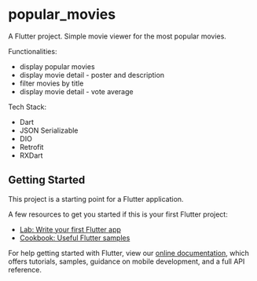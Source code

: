
# popular_movies

A Flutter project.
Simple movie viewer for the most popular movies.

Functionalities:
- display popular movies
- display movie detail - poster and description
- filter movies by title
- display movie detail - vote average

Tech Stack:
- Dart
- JSON Serializable
- DIO
- Retrofit
- RXDart


## Getting Started

This project is a starting point for a Flutter application.

A few resources to get you started if this is your first Flutter project:

- [Lab: Write your first Flutter app](https://flutter.dev/docs/get-started/codelab)
- [Cookbook: Useful Flutter samples](https://flutter.dev/docs/cookbook)

For help getting started with Flutter, view our
[online documentation](https://flutter.dev/docs), which offers tutorials,
samples, guidance on mobile development, and a full API reference.

